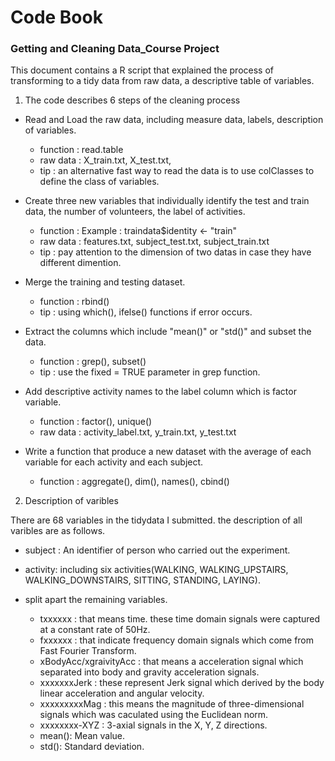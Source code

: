 Code Book
======================
### Getting and Cleaning Data_Course Project

This document contains a R script that explained the process of transforming
to a tidy data from raw data, a descriptive table of variables.

1. The code describes 6 steps of the cleaning process

  * Read and Load the raw data, including measure data, labels, description of variables. 

    + function : read.table
    + raw data : X_train.txt, X_test.txt, 
    + tip : an alternative fast way to read the data is to use colClasses
                to define the class of variables.

  * Create three new variables that individually identify the test and train data, the number of volunteers, the label of activities.

    + function : Example : traindata$identity <- "train"
    + raw data : features.txt, subject_test.txt, subject_train.txt
    + tip : pay attention to the dimension of two datas in case they have different dimention.

  * Merge the training and testing dataset.
        
    + function : rbind()
    + tip : using which(), ifelse() functions if error occurs.
        
  * Extract the columns which include "mean()" or "std()" and subset the data.
       
    + function : grep(), subset() 
    + tip : use the fixed = TRUE parameter in grep function.
        
  * Add descriptive activity names to the label column which is factor variable. 
       
    + function : factor(), unique()
    + raw data : activity_label.txt, y_train.txt, y_test.txt

  * Write a function that produce a new dataset with the average of each variable for each activity and each subject.

    + function : aggregate(), dim(), names(), cbind()
        

2. Description of varibles

There are 68 variables in the tidydata I submitted. the description of all varibles are as follows.

  * subject : An identifier of person who carried out the experiment.
  * activity: including six activities(WALKING, WALKING_UPSTAIRS, WALKING_DOWNSTAIRS, SITTING, STANDING, LAYING).
  * split apart the remaining variables.

    + txxxxxx : that means time. these time domain signals were captured at a constant rate of 50Hz.
    + fxxxxxx : that indicate frequency domain signals which come from Fast Fourier Transform. 
    + xBodyAcc/xgraivityAcc : that means a acceleration signal which separated into body and gravity acceleration signals.
    + xxxxxxxJerk : these represent Jerk signal which derived by the body linear acceleration and angular velocity.
    + xxxxxxxxxMag : this means the magnitude of three-dimensional signals which was caculated using the Euclidean norm.
    + xxxxxxxx-XYZ : 3-axial signals in the X, Y, Z directions.
    + mean(): Mean value.
    + std(): Standard deviation.
        
























